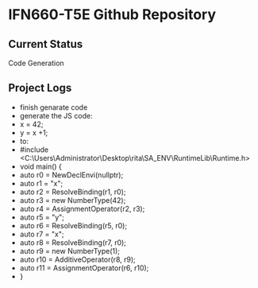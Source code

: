 # IFN660-T5E Github Repository

## Current Status
Code Generation

## Project Logs

- finish genarate code
- generate the JS code:
- x = 42;
- y = x +1;
- to:
- #include <C:\Users\Administrator\Desktop\rita\SA_ENV\RuntimeLib\Runtime.h>
- void main() { 
- auto r0 = NewDeclEnvi(nullptr); 
- auto r1 = "x";
- auto r2 = ResolveBinding(r1, r0);
- auto r3 = new NumberType(42);
- auto r4 = AssignmentOperator(r2, r3);
- auto r5 = "y";
- auto r6 = ResolveBinding(r5, r0);
- auto r7 = "x";
- auto r8 = ResolveBinding(r7, r0);
- auto r9 = new NumberType(1);
- auto r10 = AdditiveOperator(r8, r9);
- auto r11 = AssignmentOperator(r6, r10);
- }


	